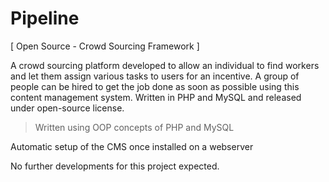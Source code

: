 # Pipeline
[ Open Source - Crowd Sourcing Framework ] 


A crowd sourcing platform developed to allow an individual to find workers and let them assign various tasks to users for an incentive. A group of people can be hired to get the job done as soon as possible using this content management system. Written in PHP and MySQL and released under open-source license.

> Written using OOP concepts of PHP and MySQL

Automatic setup of the CMS once installed on a webserver

No further developments for this project expected. 
